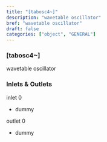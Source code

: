 ```yaml
---
title: "[tabosc4~]"
description: "wavetable oscillator"
bref: "wavetable oscillator"
draft: false
categories: ["object", "GENERAL"]
---
```


### [tabosc4~]

wavetable oscillator

### Inlets & Outlets

inlet 0

 - dummy

outlet 0

 - dummy
 
